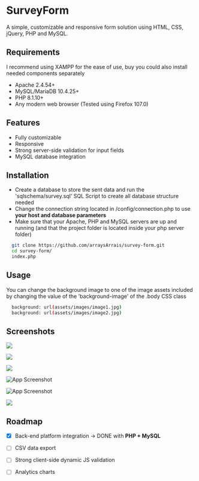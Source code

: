 
# SurveyForm

A simple, customizable and responsive form solution using HTML, CSS, jQuery, PHP and MySQL.


## Requirements
I recommend using XAMPP for the ease of use, buy you could also install needed components separately
- Apache 2.4.54+
- MySQL/MariaDB 10.4.25+
- PHP 8.1.10+
- Any modern web browser (Tested using Firefox 107.0)

## Features
- Fully customizable
- Responsive
- Strong server-side validation for input fields
- MySQL database integration


## Installation

- Create a database to store the sent data and run the 'sqlschema/survey.sql' SQL Script to create all database structure needed
- Change the connection string located in /config/connection.php to use **your host and database parameters**
- Make sure that your Apache, PHP and MySQL servers are up and running (and that the project folder is located inside your php server folder)

```bash
  git clone https://github.com/arraysArrais/survey-form.git
  cd survey-form/
  index.php 
```
## Usage

You can change the background image to one of the image assets included by changing the value of the 'background-image' of the .body CSS class 

```bash
  background: url(assets/images/image1.jpg)
  background: url(assets/images/image2.jpg)
```


## Screenshots


![](https://i.imgur.com/AqXj9mR.jpeg)


![](https://i.imgur.com/Kg6o313.jpeg)


![](https://i.imgur.com/ha7UU0O.jpeg)

![App Screenshot](https://i.imgur.com/Do5Ez3R.jpeg)

![App Screenshot](https://i.imgur.com/QQfPMpN.jpeg) 

![](https://i.imgur.com/fDeUaVF.gif)



## Roadmap

- [x]  Back-end platform integration -> DONE with **PHP + MySQL**
- [ ]  CSV data export
- [ ]  Strong client-side dynamic JS validation
- [ ]  Analytics charts




